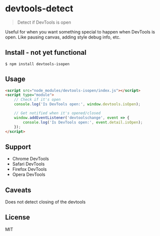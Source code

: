 # devtools-detect

> Detect if DevTools is open

Useful for when you want something special to happen when DevTools is open. Like pausing canvas, adding style debug info, etc.

## Install - not yet functional

```
$ npm install devtools-isopen
```


## Usage

```html
<script src="node_modules/devtools-isopen/index.js"></script>
<script type="module">
	// Check if it's open
	console.log('Is DevTools open:', window.devtools.isOpen);

	// Get notified when it's opened/closed
	window.addEventListener('devtoolschange', event => {
		console.log('Is DevTools open:', event.detail.isOpen);
	});
</script>
```


## Support

- Chrome DevTools
- Safari DevTools
- Firefox DevTools
- Opera DevTools


## Caveats

Does not detect closing of the devtools


## License

MIT
